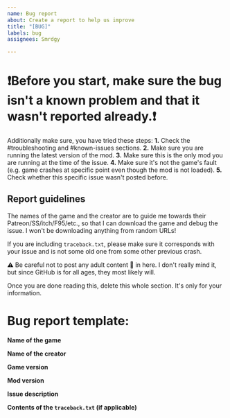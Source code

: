```yaml
---
name: Bug report
about: Create a report to help us improve
title: "[BUG]"
labels: bug
assignees: Smrdgy

---
```


# ❗Before you start, make sure the bug isn't a known problem and that it wasn't reported already.❗
Additionally make sure, you have tried these steps:
**1.** Check the #troubleshooting  and #known-issues sections.
**2.** Make sure you are running the latest version of the mod.
**3.** Make sure this is the only mod you are running at the time of the issue.
**4.** Make sure it's not the game's fault (e.g. game crashes at specific point even though the mod is not loaded).
**5.** Check whether this specific issue wasn't posted before.

## Report guidelines

The names of the game and the creator are to guide me towards their Patreon/SS/itch/F95/etc., so that I can download the game and debug the issue. I won't be downloading anything from random URLs!

If you are including `traceback.txt`, please make sure it corresponds with your issue and is not some old one from some other previous crash.

⚠️ Be careful not to post any adult content 🔞 in here. I don't really mind it, but since GitHub is for all ages, they most likely will.

Once you are done reading this, delete this whole section. It's only for your information.

# Bug report template:

**Name of the game**


**Name of the creator**


**Game version**


**Mod version**


**Issue description**


**Contents of the `traceback.txt` (if applicable)**
